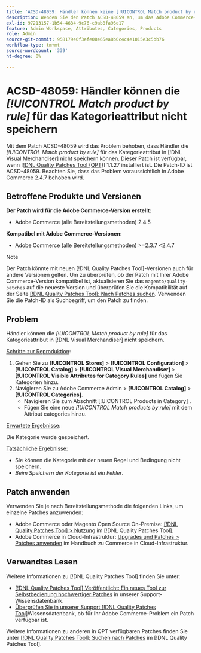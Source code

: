 ```yaml
---
title: 'ACSD-48059: Händler können keine [!UICONTROL Match product by rule] für das Kategorienattribut speichern.'
description: Wenden Sie den Patch ACSD-48059 an, um das Adobe Commerce-Problem zu beheben, bei dem Händler die [!UICONTROL Match product by rule] für das Kategorieattribut nicht speichern können.
exl-id: 97213157-1b54-4634-9c76-c9ab8fa96e17
feature: Admin Workspace, Attributes, Categories, Products
role: Admin
source-git-commit: 958179e0f3efe08e65ea8b0c4c4e1015e3c5bb76
workflow-type: tm+mt
source-wordcount: '339'
ht-degree: 0%

---
```


# ACSD-48059: Händler können die *[!UICONTROL Match product by rule]* für das Kategorieattribut nicht speichern

Mit dem Patch ACSD-48059 wird das Problem behoben, dass Händler die *[!UICONTROL Match product by rule]* für das Kategorieattribut in [!DNL Visual Merchandiser] nicht speichern können. Dieser Patch ist verfügbar, wenn [[!DNL Quality Patches Tool (QPT)]](/help/announcements/adobe-commerce-announcements/magento-quality-patches-released-new-tool-to-self-serve-quality-patches.md) 1.1.27 installiert ist. Die Patch-ID ist ACSD-48059. Beachten Sie, dass das Problem voraussichtlich in Adobe Commerce 2.4.7 behoben wird.

## Betroffene Produkte und Versionen

**Der Patch wird für die Adobe Commerce-Version erstellt:**

* Adobe Commerce (alle Bereitstellungsmethoden) 2.4.5

**Kompatibel mit Adobe Commerce-Versionen:**

* Adobe Commerce (alle Bereitstellungsmethoden) >=2.3.7 &lt;2.4.7

>[!NOTE]
>
>Der Patch könnte mit neuen [!DNL Quality Patches Tool]-Versionen auch für andere Versionen gelten. Um zu überprüfen, ob der Patch mit Ihrer Adobe Commerce-Version kompatibel ist, aktualisieren Sie das `magento/quality-patches` auf die neueste Version und überprüfen Sie die Kompatibilität auf der Seite [[!DNL Quality Patches Tool]: Nach Patches suchen](https://experienceleague.adobe.com/tools/commerce-quality-patches/index.html). Verwenden Sie die Patch-ID als Suchbegriff, um den Patch zu finden.

## Problem

Händler können die *[!UICONTROL Match product by rule]* für das Kategorieattribut in [!DNL Visual Merchandiser] nicht speichern.

<u>Schritte zur Reproduktion</u>:

1. Gehen Sie zu **[!UICONTROL Stores]** > **[!UICONTROL Configuration]** > **[!UICONTROL Catalog]** > **[!UICONTROL Visual Merchandiser]** > **[!UICONTROL Visible Attributes for Category Rules]** und fügen Sie Kategorien hinzu.
1. Navigieren Sie zu Adobe Commerce Admin > **[!UICONTROL Catalog]** > **[!UICONTROL Categories]**.
   * Navigieren Sie zum Abschnitt [!UICONTROL Products in Category] .
   * Fügen Sie eine neue *[!UICONTROL Match products by rule]* mit dem Attribut categories hinzu.

<u>Erwartete Ergebnisse</u>:

Die Kategorie wurde gespeichert.

<u>Tatsächliche Ergebnisse</u>:

* Sie können die Kategorie mit der neuen Regel und Bedingung nicht speichern.
* *Beim Speichern der Kategorie ist ein Fehler*.

## Patch anwenden

Verwenden Sie je nach Bereitstellungsmethode die folgenden Links, um einzelne Patches anzuwenden:

* Adobe Commerce oder Magento Open Source On-Premise: [[!DNL Quality Patches Tool] > Nutzung](https://experienceleague.adobe.com/docs/commerce-operations/tools/quality-patches-tool/usage.html) im [!DNL Quality Patches Tool].
* Adobe Commerce in Cloud-Infrastruktur: [Upgrades und Patches > Patches anwenden](https://experienceleague.adobe.com/docs/commerce-cloud-service/user-guide/develop/upgrade/apply-patches.html) im Handbuch zu Commerce in Cloud-Infrastruktur.

## Verwandtes Lesen

Weitere Informationen zu [!DNL Quality Patches Tool] finden Sie unter:

* [[!DNL Quality Patches Tool] Veröffentlicht: Ein neues Tool zur Selbstbedienung hochwertiger Patches](/help/announcements/adobe-commerce-announcements/magento-quality-patches-released-new-tool-to-self-serve-quality-patches.md) in unserer Support-Wissensdatenbank.
* [Überprüfen Sie in unserer Support [!DNL Quality Patches Tool]](/help/support-tools/patches-available-in-qpt-tool/check-patch-for-magento-issue-with-magento-quality-patches.md)Wissensdatenbank, ob für Ihr Adobe Commerce-Problem ein Patch verfügbar ist.

Weitere Informationen zu anderen in QPT verfügbaren Patches finden Sie unter [[!DNL Quality Patches Tool]: Suchen nach Patches](https://experienceleague.adobe.com/tools/commerce-quality-patches/index.html) im [!DNL Quality Patches Tool].
